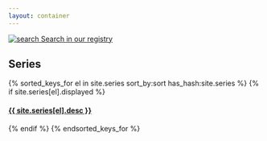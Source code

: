 ```yaml
---
layout: container
---
```


[![search](/img/front/search.png) Search in our registry](http://biojs.io/)
 

Series
---

{% sorted_keys_for el in site.series sort_by:sort has_hash:site.series %}
{% if site.series[el].displayed %}
<h4> <a href="/series/{{ el }}/index.html"> {{ site.series[el].desc }} </a> </h4>
{% endif %}
{% endsorted_keys_for %}
